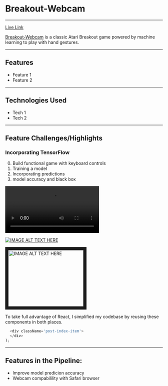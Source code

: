 # Breakout-Webcam
___
[Live Link](https://huangtonyj.github.io/Breakout-Webcam/)

[Breakout-Webcam](https://huangtonyj.github.io/Breakout-Webcam/) is a classic Atari Breakout game powered by machine learning to play with hand gestures.
___
## Features
  * Feature 1
  * Feature 2
___
## Technologies Used
  * Tech 1
  * Tech 2
___
## Feature Challenges/Highlights
### Incorporating TensorFlow
0. Build functional game with keyboard controls
1. Training a model
2. Incorporating predictions
3. model accuracy and black box


![alt text](assets/images/breakout.mp4 "Post Index")

[![IMAGE ALT TEXT HERE](http://img.youtube.com/vi/pv3ReW3SCIM/0.jpg)](https://www.youtube.com/watch?v=pv3ReW3SCIM)

<a href="http://www.youtube.com/watch?feature=player_embedded&v=pv3ReW3SCIM
" target="_blank"><img src="http://img.youtube.com/vi/pv3ReW3SCIM/0.jpg" 
alt="IMAGE ALT TEXT HERE" width="240" height="180" border="10" /></a>

To take full advantage of React, I simplified my codebase by reusing these components in both places.

```javascript
  <div className='post-index-item'>
  </div>
);
```

___

## Features in the Pipeline:

* Improve model predicion accuracy
* Webcam compabilility with Safari browser